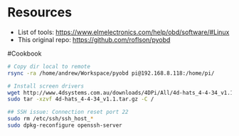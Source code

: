 
# Resources
- List of tools: https://www.elmelectronics.com/help/obd/software/#Linux
- This original repo: https://github.com/roflson/pyobd


#Cookbook
```sh
# Copy dir local to remote
rsync -ra /home/andrew/Workspace/pyobd pi@192.168.8.118:/home/pi/

# Install screen drivers
wget http://www.4dsystems.com.au/downloads/4DPi/All/4d-hats_4-4-34_v1.1.tar.gz
sudo tar -xzvf 4d-hats_4-4-34_v1.1.tar.gz -C /

## SSH issue: Connection reset port 22
sudo rm /etc/ssh/ssh_host_*
sudo dpkg-reconfigure openssh-server
```